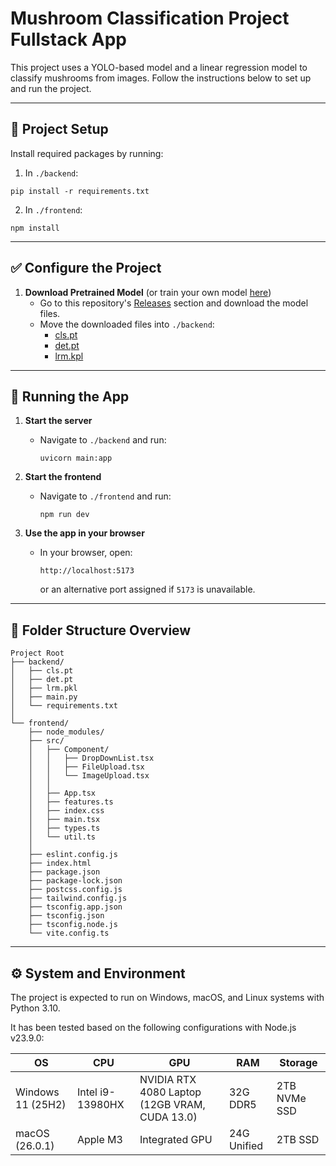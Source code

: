 # Mushroom Classification Project Fullstack App

This project uses a YOLO-based model and a linear regression model to classify mushrooms from images. Follow the instructions below to set up and run the project.

---

## 🔧 Project Setup

Install required packages by running:

1. In `./backend`:
```shell
pip install -r requirements.txt
```

2. In `./frontend`:
```shell
npm install
```

---

## ✅ Configure the Project

1. **Download Pretrained Model** (or train your own model [here](https://github.com/HenryShaoR/MushroomClassification))
    - Go to this repository's [Releases](https://github.com/HenryShaoR/MushroomClassificationFullStack/releases) section and download the model files.
    - Move the downloaded files into `./backend`:
       - [cls.pt](https://github.com/HenryShaoR/MushroomClassification/releases/download/Models-V1/cls.pt)
       - [det.pt](https://github.com/HenryShaoR/MushroomClassification/releases/download/Models-V1/det.pt)
       - [lrm.kpl](https://github.com/HenryShaoR/MushroomClassification/releases/download/Models-V1/lrm.pkl)

---

## 🧪 Running the App

1. **Start the server**
    - Navigate to `./backend` and run:
      ```
      uvicorn main:app
      ```

2. **Start the frontend**
    - Navigate to `./frontend` and run:
      ```
      npm run dev
      ```

3. **Use the app in your browser**
    - In your browser, open:
      ```
      http://localhost:5173
      ```
      or an alternative port assigned if `5173` is unavailable.

---

## 📁 Folder Structure Overview

```
Project Root
├── backend/
│   ├── cls.pt
│   ├── det.pt
│   ├── lrm.pkl
│   ├── main.py
│   └── requirements.txt
│
└── frontend/
    ├── node_modules/
    ├── src/
    │   ├── Component/
    │   │   ├── DropDownList.tsx
    │   │   ├── FileUpload.tsx
    │   │   └── ImageUpload.tsx
    │   │
    │   ├── App.tsx
    │   ├── features.ts
    │   ├── index.css
    │   ├── main.tsx
    │   ├── types.ts
    │   └── util.ts
    │
    ├── eslint.config.js
    ├── index.html
    ├── package.json
    ├── package-lock.json
    ├── postcss.config.js
    ├── tailwind.config.js
    ├── tsconfig.app.json
    ├── tsconfig.json
    ├── tsconfig.node.js
    └── vite.config.ts

```

---

## ⚙️ System and Environment
The project is expected to run on Windows, macOS, and Linux systems with Python 3.10.

It has been tested based on the following configurations with Node.js v23.9.0:

| OS                | CPU              | GPU                                           | RAM         | Storage      |
|-------------------|------------------|-----------------------------------------------|-------------|--------------|
| Windows 11 (25H2) | Intel i9-13980HX | NVIDIA RTX 4080 Laptop (12GB VRAM, CUDA 13.0) | 32G DDR5    | 2TB NVMe SSD |
| macOS (26.0.1)    | Apple M3         | Integrated GPU                                | 24G Unified | 2TB SSD      |
